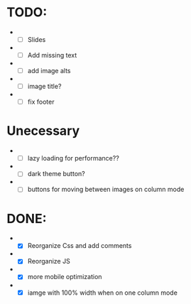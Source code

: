 # TODO:
* - [ ] Slides
* - [ ] Add missing text
* - [ ] add image alts
* - [ ] image title?
* - [ ] fix footer

# Unecessary
* - [ ] lazy loading for performance??
* - [ ] dark theme button?
* - [ ] buttons for moving between images on column mode

# DONE:

* - [x] Reorganize Css and add comments
* - [x] Reorganize JS
* - [x] more mobile optimization
* - [x] iamge with 100% width when on one column mode
